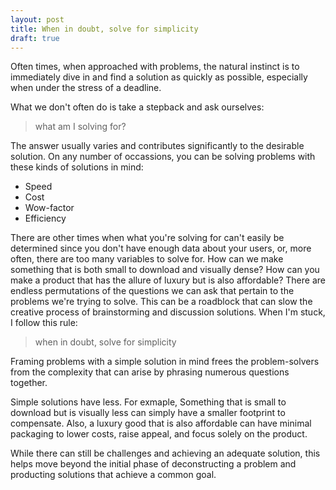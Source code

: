 ```yaml
---
layout: post
title: When in doubt, solve for simplicity
draft: true
---
```


Often times, when approached with problems, the natural instinct is to immediately dive in and find a solution as quickly as possible, especially when under the stress of a deadline.

What we don't often do is take a stepback and ask ourselves:

> what am I solving for?

The answer usually varies and contributes significantly to the desirable solution.  On any number of occassions, you can be solving problems with these kinds of solutions in mind:

* Speed
* Cost
* Wow-factor
* Efficiency

There are other times when what you're solving for can't easily be determined since you don't have enough data about your users, or, more often, there are too many variables to solve for.  How can we make something that is both small to download and visually dense?  How can you make a product that has the allure of luxury but is also affordable?  There are endless permutations of the questions we can ask that pertain to the problems we're trying to solve.  This can be a roadblock that can slow the creative process of brainstorming and discussion solutions.  When I'm stuck, I follow this rule:

> when in doubt, solve for simplicity

Framing problems with a simple solution in mind frees the problem-solvers from the complexity that can arise by phrasing numerous questions together.

Simple solutions have less.  For exmaple, Something that is small to download but is visually less can simply have a smaller footprint to compensate.  Also, a luxury good that is also affordable can have minimal packaging to lower costs, raise appeal, and focus solely on the product.

While there can still be challenges and achieving an adequate solution, this helps move beyond the initial phase of deconstructing a problem and producting solutions that achieve a common goal.